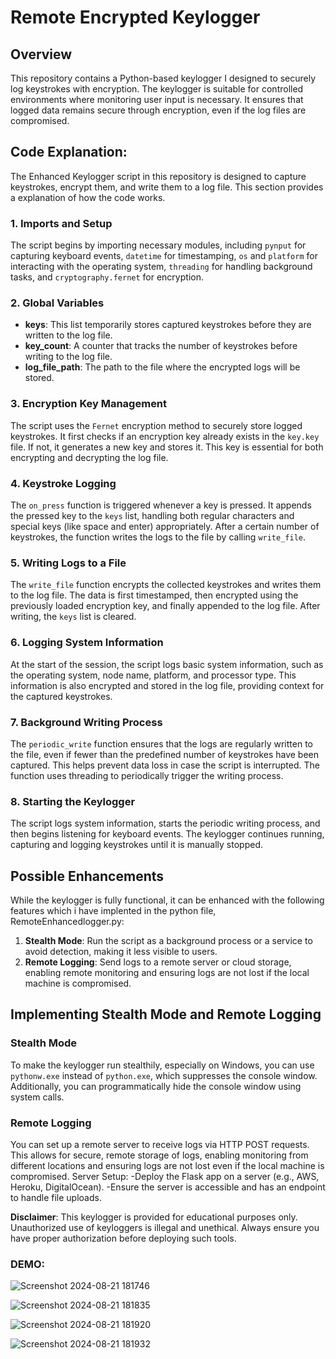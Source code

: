 # Remote Encrypted Keylogger

## Overview

This repository contains a Python-based keylogger I designed to securely log keystrokes with encryption. The keylogger is suitable for controlled environments where monitoring user input is necessary. It ensures that logged data remains secure through encryption, even if the log files are compromised.


## Code Explanation:

The Enhanced Keylogger script in this repository is designed to capture keystrokes, encrypt them, and write them to a log file. This section provides a explanation of how the code works.

### 1. **Imports and Setup**

The script begins by importing necessary modules, including `pynput` for capturing keyboard events, `datetime` for timestamping, `os` and `platform` for interacting with the operating system, `threading` for handling background tasks, and `cryptography.fernet` for encryption.

### 2. **Global Variables**

- **keys**: This list temporarily stores captured keystrokes before they are written to the log file.
- **key_count**: A counter that tracks the number of keystrokes before writing to the log file.
- **log_file_path**: The path to the file where the encrypted logs will be stored.

### 3. **Encryption Key Management**

The script uses the `Fernet` encryption method to securely store logged keystrokes. It first checks if an encryption key already exists in the `key.key` file. If not, it generates a new key and stores it. This key is essential for both encrypting and decrypting the log file.

### 4. **Keystroke Logging**

The `on_press` function is triggered whenever a key is pressed. It appends the pressed key to the `keys` list, handling both regular characters and special keys (like space and enter) appropriately. After a certain number of keystrokes, the function writes the logs to the file by calling `write_file`.

### 5. **Writing Logs to a File**

The `write_file` function encrypts the collected keystrokes and writes them to the log file. The data is first timestamped, then encrypted using the previously loaded encryption key, and finally appended to the log file. After writing, the `keys` list is cleared.

### 6. **Logging System Information**

At the start of the session, the script logs basic system information, such as the operating system, node name, platform, and processor type. This information is also encrypted and stored in the log file, providing context for the captured keystrokes.

### 7. **Background Writing Process**

The `periodic_write` function ensures that the logs are regularly written to the file, even if fewer than the predefined number of keystrokes have been captured. This helps prevent data loss in case the script is interrupted. The function uses threading to periodically trigger the writing process.

### 8. **Starting the Keylogger**

The script logs system information, starts the periodic writing process, and then begins listening for keyboard events. The keylogger continues running, capturing and logging keystrokes until it is manually stopped.

## Possible Enhancements

While the keylogger is fully functional, it can be enhanced with the following features which i have implented in the python file, RemoteEnhancedlogger.py:

1. **Stealth Mode**: Run the script as a background process or a service to avoid detection, making it less visible to users.
2. **Remote Logging**: Send logs to a remote server or cloud storage, enabling remote monitoring and ensuring logs are not lost if the local machine is compromised.

## Implementing Stealth Mode and Remote Logging

### Stealth Mode

To make the keylogger run stealthily, especially on Windows, you can use `pythonw.exe` instead of `python.exe`, which suppresses the console window. Additionally, you can programmatically hide the console window using system calls.

### Remote Logging

You can set up a remote server to receive logs via HTTP POST requests. This allows for secure, remote storage of logs, enabling monitoring from different locations and ensuring logs are not lost even if the local machine is compromised.
Server Setup:
-Deploy the Flask app on a server (e.g., AWS, Heroku, DigitalOcean).
-Ensure the server is accessible and has an endpoint to handle file uploads.

**Disclaimer**: This keylogger is provided for educational purposes only. Unauthorized use of keyloggers is illegal and unethical. Always ensure you have proper authorization before deploying such tools.

### DEMO:

![Screenshot 2024-08-21 181746](https://github.com/user-attachments/assets/b2415683-9199-49b7-91b9-8f6693890d00)

![Screenshot 2024-08-21 181835](https://github.com/user-attachments/assets/bde4e2a2-edc5-4fa2-a2a4-890b3ccba4f6)

![Screenshot 2024-08-21 181920](https://github.com/user-attachments/assets/586ea790-b3ea-4c6c-86a0-9f768ae7bf5b)

![Screenshot 2024-08-21 181932](https://github.com/user-attachments/assets/e62bcfb6-86aa-4fb7-9039-2c78929c0eb7)



